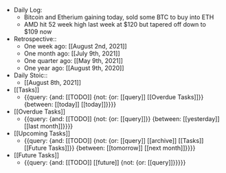 - Daily Log:
    - Bitcoin and Etherium gaining today, sold some BTC to buy into ETH
    - AMD hit 52 week high last week at $120 but tapered off down to $109 now
- Retrospective::
    - One week ago: [[August 2nd, 2021]]
    - One month ago: [[July 9th, 2021]]
    - One quarter ago: [[May 9th, 2021]]
    - One year ago: [[August 9th, 2020]]
- Daily Stoic::
    - [[August 8th, 2021]]
- [[Tasks]]
    - {{query: {and: [[TODO]] {not: {or: [[query]] [[Overdue Tasks]]}} {between: [[today]] [[today]]}}}}
- [[Overdue Tasks]]
    - {{query: {and: [[TODO]] {not: {or: [[query]]}} {between: [[yesterday]] [[last month]]}}}}
- [[Upcoming Tasks]]
    - {{query: {and: [[TODO]] {not: {or: [[query]] [[archive]] [[Tasks]] [[Future Tasks]]}} {between: [[tomorrow]] [[next month]]}}}}
- [[Future Tasks]]
    - {{query: {and: [[TODO]] [[future]] {not: {or: [[query]]}}}}}
